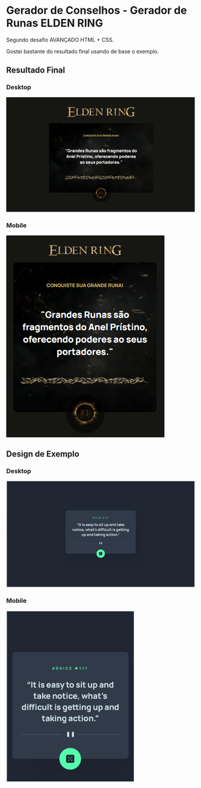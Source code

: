 # Gerador de Conselhos - Gerador de Runas ELDEN RING

Segundo desafio AVANÇADO HTML + CSS.

Gostei bastante do resultado final usando de base o exemplo.

## Resultado Final

### Desktop
<img src="design/Screenshot_2.png"/>

### Mobile
<img src="design/Screenshot_3.png"/>

## Design de Exemplo

### Desktop
<img src="design/Untitled.png"/>

### Mobile
<img src="design/Untitled (1).png"/>

